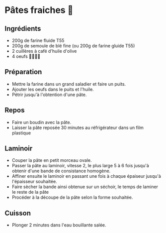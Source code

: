 # Pâtes fraiches 🍝

## Ingrédients

- 200g de farine fluide T55
- 200g de semoule de blé fine (ou 200g de farine gluide T55)
- 2 cuillères à café d'huile d'olive
- 4 oeufs 🥚🥚🥚🥚

## Préparation

- Mettre la farine dans un grand saladier et faire un puits.
- Ajouter les oeufs dans le puits et l'huile.
- Pétrir jusqu'à l'obtention d'une pâte.

## Repos

- Faire un boudin avec la pâte.
- Laisser la pâte reposée 30 minutes au réfrigérateur dans un film plastique

## Laminoir

- Couper la pâte en petit morceau ovale.
- Passer la pâte au laminoir, vitesse 2, le plus large 5 à 6 fois jusqu'à obtenir d'une bande de consistance homogène.
- Affiner ensuite le laminoir en passant une fois à chaque épaiseur jusqu'à l'épaisseur souhaitée.
- Faire sècher la bande ainsi obtenue sur un séchoir, le temps de laminer le reste de la pâte
- Procéder à la découpe de la pâte selon la forme souhaitée.

## Cuisson

- Plonger 2 minutes dans l'eau bouillante salée.
